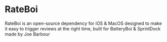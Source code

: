 # RateBoi
 RateBoi is an open-source dependency for iOS & MacOS designed to make it easy to trigger reviews at the right time, built for BatteryBoi & SprintDock made by Joe Barbour
